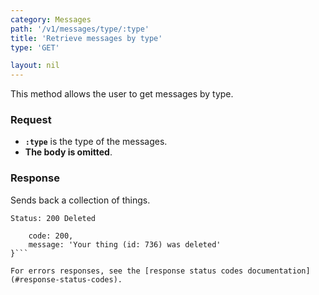 ```yaml
---
category: Messages
path: '/v1/messages/type/:type'
title: 'Retrieve messages by type'
type: 'GET'

layout: nil
---
```


This method allows the user to get messages by type.

### Request

* **`:type`** is the type of the messages.
* **The body is omitted**.

### Response

Sends back a collection of things.

```Status: 200 Deleted```
```{
    code: 200,
    message: 'Your thing (id: 736) was deleted'
}```

For errors responses, see the [response status codes documentation](#response-status-codes).